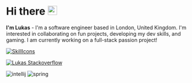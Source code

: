 # Hi there <img src="https://raw.githubusercontent.com/Tarikul-Islam-Anik/Animated-Fluent-Emojis/master/Emojis/Hand%20gestures/Waving%20Hand.png" alt="Waving Hand" width="25" height="25" />
**I'm Lukas** - I'm a software engineer based in London, United Kingdom. I'm interested in collaborating on fun projects, developing my dev skills, and gaming. I am currently working on a full-stack passion project!

[![SkillIcons](https://skillicons.dev/icons?i=linux,redhat,bash,idea,postman,docker,maven,postgres,spring,java,html,css,py)](https://skillicons.dev)

[![Lukas Stackoverflow](https://github-readme-stackoverflow.vercel.app/?userID=14819134&&layout=compact&theme=dark)](https://stackoverflow.com/users/14819134/lukas)

![intellij](https://img.shields.io/badge/coding-BopoDopo-blue?style=plastic&logo=intellijidea&logoColor=rgba)
![spring](https://img.shields.io/badge/learning-Spring-blue?style=plastic)
